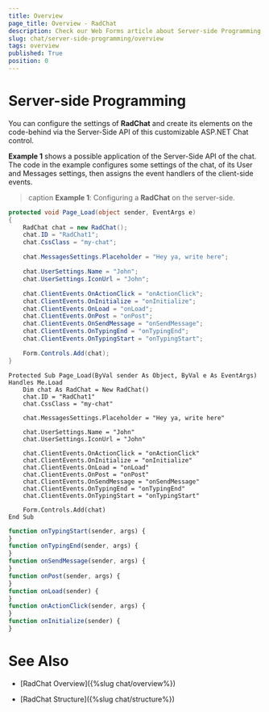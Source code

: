 ```yaml
---
title: Overview
page_title: Overview - RadChat
description: Check our Web Forms article about Server-side Programming Overview.
slug: chat/server-side-programming/overview
tags: overview
published: True
position: 0
---
```


# Server-side Programming

You can configure the settings of **RadChat** and create its elements on the code-behind via the Server-Side API of this customizable ASP.NET Chat control.

**Example 1** shows a possible application of the Server-Side API of the chat. The code in the example configures some settings of the chat, of its User and Messages settings, then assigns the event handlers of the client-side events.

>caption **Example 1**: Configuring a **RadChat** on the server-side.

````C#
protected void Page_Load(object sender, EventArgs e)
{
    RadChat chat = new RadChat();
    chat.ID = "RadChat1";
    chat.CssClass = "my-chat";       

    chat.MessagesSettings.Placeholder = "Hey ya, write here";

    chat.UserSettings.Name = "John";
    chat.UserSettings.IconUrl = "John";

    chat.ClientEvents.OnActionClick = "оnActionClick";
    chat.ClientEvents.OnInitialize = "onInitialize";
    chat.ClientEvents.OnLoad = "onLoad";
    chat.ClientEvents.OnPost = "onPost";
    chat.ClientEvents.OnSendMessage = "onSendMessage";
    chat.ClientEvents.OnTypingEnd = "onTypingEnd";
    chat.ClientEvents.OnTypingStart = "onTypingStart";

    Form.Controls.Add(chat);
}
````
````VB
Protected Sub Page_Load(ByVal sender As Object, ByVal e As EventArgs) Handles Me.Load
    Dim chat As RadChat = New RadChat()
    chat.ID = "RadChat1"
    chat.CssClass = "my-chat"

    chat.MessagesSettings.Placeholder = "Hey ya, write here"

    chat.UserSettings.Name = "John"
    chat.UserSettings.IconUrl = "John"

    chat.ClientEvents.OnActionClick = "оnActionClick"
    chat.ClientEvents.OnInitialize = "onInitialize"
    chat.ClientEvents.OnLoad = "onLoad"
    chat.ClientEvents.OnPost = "onPost"
    chat.ClientEvents.OnSendMessage = "onSendMessage"
    chat.ClientEvents.OnTypingEnd = "onTypingEnd"
    chat.ClientEvents.OnTypingStart = "onTypingStart"
    
    Form.Controls.Add(chat)
End Sub
````

````JavaScript
function onTypingStart(sender, args) {                  
}
function onTypingEnd(sender, args) {                  
}
function onSendMessage(sender, args) {                   
}
function onPost(sender, args) {                  
}
function onLoad(sender) {                  
}
function оnActionClick(sender, args) {                    
}
function onInitialize(sender) {                   
}
````

# See Also

 * [RadChat Overview]({%slug chat/overview%})
 
 * [RadChat Structure]({%slug chat/structure%})



